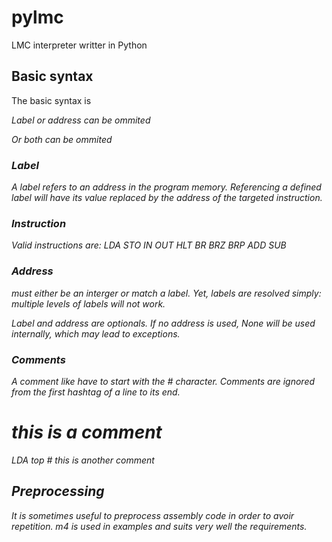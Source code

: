 pylmc
=====

LMC interpreter writter in Python

## Basic syntax
The basic syntax is 
<label> <instruction> <address>

Label or address can be ommited
<instruction> <address>
<label> <instruction>

Or both can be ommited
<instruction>

### Label
A label refers to an address in the program memory. Referencing a defined label will have its value replaced by the address of the targeted instruction.

### Instruction
Valid instructions are:
LDA
STO
IN
OUT
HLT
BR
BRZ
BRP
ADD
SUB

### Address
<address> must either be an interger or match a label. Yet, labels are resolved simply: multiple levels of labels will not work.

Label and address are optionals. If no address is used, None will be used internally, which may lead to exceptions.

### Comments
A comment like have to start with the # character. Comments are ignored from the first hashtag of a line to its end.

# this is a comment
LDA top # this is another comment

## Preprocessing
It is sometimes useful to preprocess assembly code in order to avoir repetition. m4 is used in examples and suits very well the requirements.
